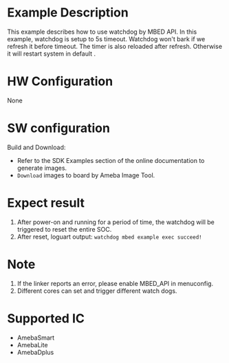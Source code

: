 # Example Description
This example describes how to use watchdog by MBED API. In this example, watchdog is setup to 5s timeout. Watchdog won't bark if we refresh it before timeout. The timer is also reloaded after refresh. Otherwise it will restart system in default .

# HW Configuration
None

# SW configuration

Build and Download:
   * Refer to the SDK Examples section of the online documentation to generate images.
   * `Download` images to board by Ameba Image Tool.

# Expect result
1. After power-on and running for a period of time, the watchdog will be triggered to reset the entire SOC.
2. After reset, loguart output: `watchdog mbed example exec succeed!`

# Note
1. If the linker reports an error, please enable MBED_API in menuconfig.
2. Different cores can set and trigger different watch dogs.

# Supported IC
* AmebaSmart
* AmebaLite
* AmebaDplus
